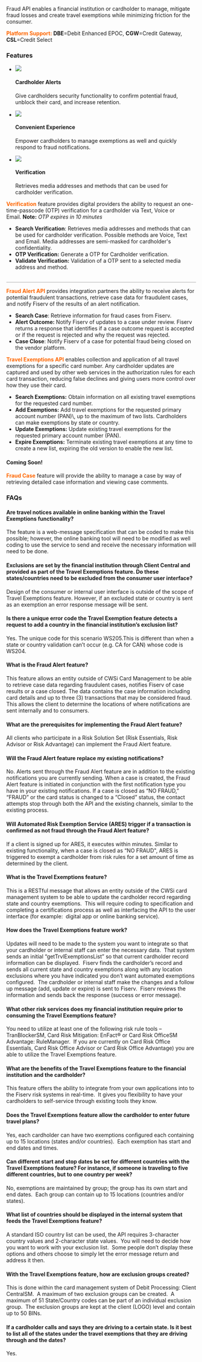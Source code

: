 Fraud API enables a financial institution or cardholder to manage, mitigate fraud losses and create travel exemptions while minimizing friction for the consumer.

<span style="color:#ff6600;">**Platform Support:</span> DBE**\=Debit Enhanced EPOC, **CGW**\=Credit Gateway, **CSL**\=Credit Select

### Features

*   ![](https://card.developer.fiserv.com/sites/default/files/Alert_0.png)
    
    #### Cardholder Alerts
    
    Give cardholders security functionality to confirm potential fraud, unblock their card, and increase retention.
    
*   ![](https://card.developer.fiserv.com/sites/default/files/Fraud%204.png)
    
    #### Convenient Experience
    
    Empower cardholders to manage exemptions as well and quickly respond to fraud notifications.
    
*   ![](https://card.developer.fiserv.com/sites/default/files/Fraud%203_0.png)
    
    #### Verification
    
    Retrieves media addresses and methods that can be used for cardholder verification. 
    

<span style="color:#ff6600;">**Verification**</span> feature provides digital providers the ability to request an one-time-passcode (OTP) verification for a cardholder via Text, Voice or Email. **Note:** _OTP expires in 10 minutes_

*   **Search Verification**: Retrieves media addresses and methods that can be used for cardholder verification. Possible methods are Voice, Text and Email. Media addresses are semi-masked for cardholder's confidentiality.
*   **OTP Verification:** Generate a OTP for Cardholder verification. 
*   **Validate Verification:** Validation of a OTP sent to a selected media address and method.

                           ![](data:image/png;base64,iVBORw0KGgoAAAANSUhEUgAAA3UAAAACCAMAAADIHwX2AAAAAXNSR0IArs4c6QAAAARnQU1BAACxjwv8YQUAAAAJUExURQAAAKWlpaWlpaK/EAwAAAACdFJOUwCfFiND7QAAAAlwSFlzAAAXEQAAFxEByibzPwAAABxJREFUOE9jYBoFo2AU0BMwMozmulEwCugLGBkA2vsNz2Gb0lUAAAAASUVORK5CYII=)

<span style="color:#ff6600;">**Fraud Alert API**</span> provides integration partners the ability to receive alerts for potential fraudulent transactions, retrieve case data for fraudulent cases, and notify Fiserv of the results of an alert notification.

*   **Search Case**: Retrieve information for fraud cases from Fiserv.
*   **Alert Outcome:** Notify Fiserv of updates to a case under review. Fiserv returns a response that identifies if a case outcome request is accepted or if the request is rejected and why the request was rejected.
*   **Case Close**: Notify Fiserv of a case for potential fraud being closed on the vendor platform.

<span style="color:#ff6600;">**Travel Exemptions API**</span> enables collection and application of all travel exemptions for a specific card number. Any cardholder updates are captured and used by other web services in the authorization rules for each card transaction, reducing false declines and giving users more control over how they use their card. 

*   **Search Exemptions:** Obtain information on all existing travel exemptions for the requested card number.
*   **Add Exemptions:** Add travel exemptions for the requested primary account number (PAN)\\, up to the maximum of two lists. Cardholders can make exemptions by state or country.
*   **Update Exemptions:** Update existing travel exemptions for the requested primary account number (PAN).
*   **Expire Exemptions:** Terminate existing travel exemptions at any time to create a new list, expiring the old version to enable the new list.

#### **Coming Soon!** 

<span style="color:#ff6600;">**Fraud Case**</span> feature will provide the ability to manage a case by way of retrieving detailed case information and viewing case comments.

### FAQs

#### Are travel notices available in online banking within the Travel Exemptions functionality?

The feature is a web-message specification that can be coded to make this possible; however, the online banking tool will need to be modified as well coding to use the service to send and receive the necessary information will need to be done.

#### Exclusions are set by the financial institution through Client Central and provided as part of the Travel Exemptions feature. Do these states/countries need to be excluded from the consumer user interface?

Design of the consumer or internal user interface is outside of the scope of Travel Exemptions feature. However, if an excluded state or country is sent as an exemption an error response message will be sent.

#### Is there a unique error code the Travel Exemption feature detects a request to add a country in the financial institution’s exclusion list?

Yes. The unique code for this scenario WS205.This is different than when a state or country validation can’t occur (e.g. CA for CAN) whose code is WS204.  

#### What is the Fraud Alert feature?

This feature allows an entity outside of CWSi Card Management to be able to retrieve case data regarding fraudulent cases, notifies Fiserv of case results or a case closed. The data contains the case information including card details and up to three (3) transactions that may be considered fraud. This allows the client to determine the locations of where notifications are sent internally and to consumers.

#### What are the prerequisites for implementing the Fraud Alert feature?

All clients who participate in a Risk Solution Set (Risk Essentials, Risk Advisor or Risk Advantage) can implement the Fraud Alert feature.

#### Will the Fraud Alert feature replace my existing notifications?

No. Alerts sent through the Fraud Alert feature are in addition to the existing notifications you are currently sending. When a case is created, the Fraud Alert feature is initiated in conjunction with the first notification type you have in your existing notifications. If a case is closed as “NO FRAUD,” “FRAUD” or the card status is changed to a “Closed” status, the contact attempts stop through both the API and the existing channels, similar to the existing process.

#### Will Automated Risk Exemption Service (ARES) trigger if a transaction is confirmed as not fraud through the Fraud Alert feature?

If a client is signed up for ARES, it executes within minutes. Similar to existing functionality, when a case is closed as “NO FRAUD", ARES is triggered to exempt a cardholder from risk rules for a set amount of time as determined by the client.

#### What is the Travel Exemptions feature?

This is a RESTful message that allows an entity outside of the CWSi card management system to be able to update the cardholder record regarding state and country exemptions.  This will require coding to specification and completing a certifications process as well as interfacing the API to the user interface (for example:  digital app or online banking service).  

#### How does the Travel Exemptions feature work?

Updates will need to be made to the system you want to integrate so that your cardholder or internal staff can enter the necessary data.  That system sends an initial “getTrvlExemptionsList” so that current cardholder record information can be displayed.  Fiserv finds the cardholder’s record and sends all current state and country exemptions along with any location exclusions where you have indicated you don’t want automated exemptions configured.  The cardholder or internal staff make the changes and a follow up message (add, update or expire) is sent to Fiserv.  Fiserv reviews the information and sends back the response (success or error message).   

#### What other risk services does my financial institution require prior to consuming the Travel Exemptions feature?

You need to utilize at least one of the following risk rule tools – TranBlockerSM, Card Risk Mitigation: EnFact® or Card Risk OfficeSM Advantage: RuleManager.  If you are currently on Card Risk Office Essentials, Card Risk Office Advisor or Card Risk Office Advantage) you are able to utilize the Travel Exemptions feature.

#### What are the benefits of the Travel Exemptions feature to the financial institution and the cardholder?

This feature offers the ability to integrate from your own applications into to the Fiserv risk systems in real-time.  It gives you flexibility to have your cardholders to self-service through existing tools they know. 

#### Does the Travel Exemptions feature allow the cardholder to enter future travel plans?

Yes, each cardholder can have two exemptions configured each containing up to 15 locations (states and/or countries).  Each exemption has start and end dates and times.   

#### Can different start and stop dates be set for different countries with the Travel Exemptions feature? For instance, if someone is traveling to five different countries, but to one country per week?

No, exemptions are maintained by group; the group has its own start and end dates.  Each group can contain up to 15 locations (countries and/or states). 

#### What list of countries should be displayed in the internal system that feeds the Travel Exemptions feature?

A standard ISO country list can be used, the API requires 3-character country values and 2-character state values.  You will need to decide how you want to work with your exclusion list.  Some people don’t display these options and others choose to simply let the error message return and address it then. 

#### With the Travel Exemptions feature, how are exclusion groups created?

This is done within the card management system of Debit Processing: Client CentralSM.  A maximum of two exclusion groups can be created.  A maximum of 51 State/Country codes can be part of an individual exclusion group.  The exclusion groups are kept at the client (LOGO) level and contain up to 50 BINs.  

#### If a cardholder calls and says they are driving to a certain state. Is it best to list all of the states under the travel exemptions that they are driving through and the dates?

Yes.